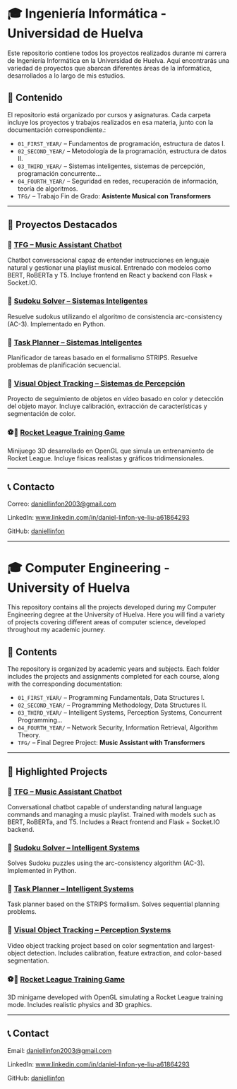 # 🎓 Ingeniería Informática - Universidad de Huelva

Este repositorio contiene todos los proyectos realizados durante mi carrera de Ingeniería Informática en la Universidad de Huelva. Aquí encontrarás una variedad de proyectos que abarcan diferentes áreas de la informática, desarrollados a lo largo de mis estudios.

## 📁 Contenido

El repositorio está organizado por cursos y asignaturas. Cada carpeta incluye los proyectos y trabajos realizados en esa materia, junto con la documentación correspondiente.:

- `01_FIRST_YEAR/` – Fundamentos de programación, estructura de datos I.
- `02_SECOND_YEAR/` – Metodología de la programación, estructura de datos II.
- `03_THIRD_YEAR/` – Sistemas inteligentes, sistemas de percepción, programación concurrente...
- `04_FOURTH_YEAR/` – Seguridad en redes, recuperación de información, teoría de algoritmos.
- `TFG/` – Trabajo Fin de Grado: **Asistente Musical con Transformers**

---

## 🌟 Proyectos Destacados

### 🎵 [TFG – Music Assistant Chatbot](./TFG/)
Chatbot conversacional capaz de entender instrucciones en lenguaje natural y gestionar una playlist musical. Entrenado con modelos como BERT, RoBERTa y T5. Incluye frontend en React y backend con Flask + Socket.IO.

### 🧠 [Sudoku Solver – Sistemas Inteligentes](./03_THIRD_YEAR/SISTEMAS_INTELIGENTES/Sudoku-solver)
Resuelve sudokus utilizando el algoritmo de consistencia arc-consistency (AC-3). Implementado en Python.

### 📅 [Task Planner – Sistemas Inteligentes](./03_THIRD_YEAR/SISTEMAS_INTELIGENTES/Task-planner)
Planificador de tareas basado en el formalismo STRIPS. Resuelve problemas de planificación secuencial.

### 🤖 [Visual Object Tracking – Sistemas de Percepción](./03_THIRD_YEAR/SISTEMAS_DE_PERCEPCION/PFinal)
Proyecto de seguimiento de objetos en vídeo basado en color y detección del objeto mayor. Incluye calibración, extracción de características y segmentación de color.

### ⚽🚗 [Rocket League Training Game](./03_THIRD_YEAR//REALIDAD_VIRTUAL)
Minijuego 3D desarrollado en OpenGL que simula un entrenamiento de Rocket League. Incluye físicas realistas y gráficos tridimensionales.

---

## 📞 Contacto

Correo: daniellinfon2003@gmail.com

LinkedIn: www.linkedin.com/in/daniel-linfon-ye-liu-a61864293

GitHub: [daniellinfon](https://github.com/daniellinfon)

------------------------------------------------------------

# 🎓 Computer Engineering - University of Huelva

This repository contains all the projects developed during my Computer Engineering degree at the University of Huelva. Here you will find a variety of projects covering different areas of computer science, developed throughout my academic journey.

## 📁 Contents

The repository is organized by academic years and subjects. Each folder includes the projects and assignments completed for each course, along with the corresponding documentation:

- `01_FIRST_YEAR/` – Programming Fundamentals, Data Structures I.
- `02_SECOND_YEAR/` – Programming Methodology, Data Structures II.
- `03_THIRD_YEAR/` – Intelligent Systems, Perception Systems, Concurrent Programming...
- `04_FOURTH_YEAR/` – Network Security, Information Retrieval, Algorithm Theory.
- `TFG/` – Final Degree Project: **Music Assistant with Transformers**

---

## 🌟 Highlighted Projects

### 🎵 [TFG – Music Assistant Chatbot](./TFG/)
Conversational chatbot capable of understanding natural language commands and managing a music playlist. Trained with models such as BERT, RoBERTa, and T5. Includes a React frontend and Flask + Socket.IO backend.

### 🧠 [Sudoku Solver – Intelligent Systems](./03_THIRD_YEAR/SISTEMAS_INTELIGENTES/Sudoku-solver)
Solves Sudoku puzzles using the arc-consistency algorithm (AC-3). Implemented in Python.

### 📅 [Task Planner – Intelligent Systems](./03_THIRD_YEAR/SISTEMAS_INTELIGENTES/Task-planner)
Task planner based on the STRIPS formalism. Solves sequential planning problems.

### 🤖 [Visual Object Tracking – Perception Systems](./03_THIRD_YEAR/SISTEMAS_DE_PERCEPCION/PFinal)
Video object tracking project based on color segmentation and largest-object detection. Includes calibration, feature extraction, and color-based segmentation.

### ⚽🚗 [Rocket League Training Game](./03_THIRD_YEAR//REALIDAD_VIRTUAL)
3D minigame developed with OpenGL simulating a Rocket League training mode. Includes realistic physics and 3D graphics.

---

## 📞 Contact

Email: daniellinfon2003@gmail.com

LinkedIn: www.linkedin.com/in/daniel-linfon-ye-liu-a61864293

GitHub: [daniellinfon](https://github.com/daniellinfon)

